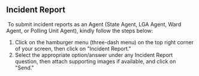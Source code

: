 ## Incident Report

​
To submit incident reports as an Agent (State Agent, LGA Agent, Ward Agent, or Polling Unit Agent), kindly follow the steps below:
​

1. Click on the hamburger menu (three-dash menu) on the top right corner of your screen, then click on "Incident Report."
2. Select the appropriate option/answer under any Incident Report question, then attach supporting images if available, and click on "Send."
   ​
